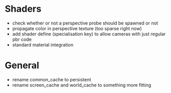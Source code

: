 
# Shaders
- check whether or not a perspective probe should be spawned or not
- propagate color in perspective texture (too sparse right now)
- add shader define (specialisation key) to allow cameras with just regular pbr code
- standard material integration

# General
- rename common_cache to persistent
- rename screen_cache and world_cache to something more fitting


